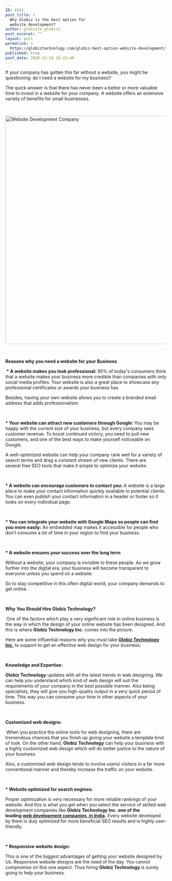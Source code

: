 ```yaml
---
ID: 6141
post_title: >
  Why Globiz is the best option for
  website development?
author: globizte_globiz1
post_excerpt: ""
layout: post
permalink: >
  https://globiztechnology.com/globiz-best-option-website-development/
published: true
post_date: 2020-12-24 16:23:49
---
```

If your company has gotten this far without a website, you might be questioning: do I need a website for my business?

The quick answer is that there has never been a better or more valuable time to invest in a website for your company. A website offers an extensive variety of benefits for small businesses.

&nbsp;

<img class="aligncenter size-full wp-image-6144" src="https://globiztechnology.com/wp-content/uploads/2020/12/WhatsApp-Image-2020-12-05-at-9.42.56-AM-1.jpeg" alt="Website Development Company" width="1280" height="711" />

&nbsp;

<strong>Reasons why you need a website for your Business</strong>

<strong> </strong><strong>* A website makes you look professional: </strong>95% of today's consumers think that a website makes your business more credible than companies with only social media profiles. Your website is also a great place to showcase any professional certificates or awards your business has.

Besides, having your own website allows you to create a branded email address that adds professionalism.

&nbsp;

<strong>* Your website can attract new customers through Google: </strong>You may be happy with the current size of your business, but every company sees customer revenue. To boost continued victory, you need to pull new customers, and one of the best ways to make yourself noticeable on Google.

A well-optimized website can help your company rank well for a variety of search terms and drag a constant stream of new clients. There are several free SEO tools that make it simple to optimize your website.

&nbsp;

<strong>* A website can encourage customers to contact you: </strong>A website is a large place to make your contact information quickly available to potential clients. You can even publish your contact information in a header or footer so it looks on every individual page.

&nbsp;

<strong>* You can integrate your website with Google Maps so people can find you more easily: </strong>An embedded map makes it accessible for people who don’t consume a lot of time in your region to find your business.

&nbsp;

<strong>* A website ensures your success over the long term</strong>

Without a website, your company is invisible to these people. As we grow further into the digital era, your business will become transparent to everyone unless you spend on a website.

So to stay competitive in this often digital world, your company demands to get online.

&nbsp;

<strong>Why You Should Hire Globiz Technology?</strong>

<strong> </strong>One of the factors which play a very significant role in online business is the way in which the design of your online website has been designed. And this is where <strong>Globiz Technology Inc.</strong> comes into the picture.

Here are some influential reasons why you must take <a href="https://globiztechnology.com/"><strong>Globiz Technology Inc.</strong></a> to support to get an effective web design for your business:

&nbsp;

<strong>Knowledge and Expertise:</strong>

<strong>Globiz Technology</strong> updates with all the latest trends in web designing. We can help you understand which kind of web design will suit the requirements of your company in the best possible manner. Also being specialists, they will give you high-quality output in a very quick period of time. This way you can consume your time in other aspects of your business.

<strong> </strong>

<strong>Customized web designs:</strong>

<strong> </strong>When you practice the online tools for web designing, there are tremendous chances that you finish up giving your website a template kind of look. On the other hand, <strong>Globiz Technology</strong> can help your business with a highly customized web design which will do better justice to the nature of your business.

Also, a customized web design tends to involve users/ visitors in a far more conventional manner and thereby increase the traffic on your website.

&nbsp;

<strong>* Website optimized for search engines:</strong>

Proper optimization is very necessary for more reliable rankings of your website. And this is what you get when you select the service of skilled web development companies like <strong>Globiz Technology Inc. one of the leading <a href="https://globiztechnology.com/">web development companies in India</a>.</strong> Every website developed by them is duly optimized for more beneficial SEO results and is highly user-friendly.

&nbsp;

<strong>* Responsive website design:</strong>

This is one of the biggest advantages of getting your website designed by Us. Responsive website designs are the need of the day. You cannot compromise on this one aspect. Thus hiring <strong>Globiz Technology </strong>is surely going to help your business.